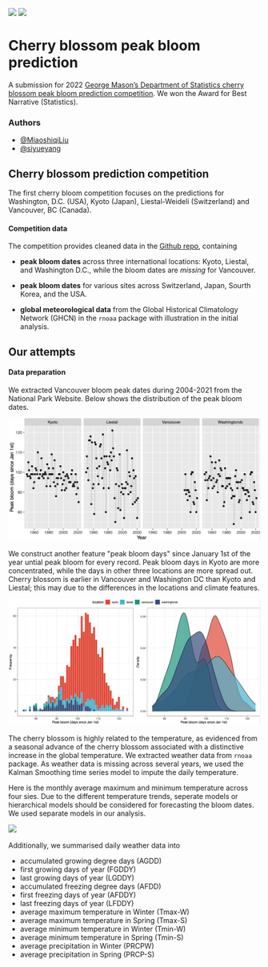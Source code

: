 
![](https://badgen.net/badge/cherry-prediction/competition/pink) ![](https://badgen.net/badge/best-narrative/statistics/red) 

# Cherry blossom peak bloom prediction

A submission for 2022 [George Mason’s Department of Statistics cherry blossom peak bloom prediction competition](https://competition.statistics.gmu.edu/). We won the Award for Best Narrative (Statistics).


### Authors

- [@MiaoshiqiLiu](https://github.com/MiaoshiqiLiu)
- [@siyueyang](https://github.com/siyueyang)


## Cherry blossom prediction competition

The first cherry bloom competition focuses on the predictions for Washington, D.C. (USA), Kyoto (Japan), Liestal-Weideli (Switzerland) and Vancouver, BC (Canada).  

#### Competition data

The competition provides cleaned data in the [Github repo](https://github.com/GMU-CherryBlossomCompetition/peak-bloom-prediction), containing 

- **peak bloom dates** across three international locations: Kyoto, Liestal, and Washington D.C., while the bloom dates are _missing_ for Vancouver. 

- **peak bloom dates** for various sites across Switzerland, Japan, Sourth Korea, and the USA. 

- **global meteorological data** from the Global Historical Climatology Network (GHCN) in the `rnoaa` package with illustration in the initial analysis. 

## Our attempts

#### Data preparation

We extracted Vancouver bloom peak dates during 2004-2021 from the National Park Website. 
Below shows the distribution of the peak bloom dates.

![](img/bloom_peak_time.png)

We construct another feature "peak bloom days" since January 1st of the year untial peak bloom for every record. Peak bloom days in Kyoto are more
concentrated, while the days in other three locations are more spread out. Cherry blossom
is earlier in Vancouver and Washington DC than Kyoto and Liestal; this may due to the
differences in the locations and climate features.

![](img/peak_bloom_days.png)

The cherry blossom is highly related to the temperature, as evidenced from a seasonal advance of the cherry blossom associated with a distinctive increase in the global temperature.  We extracted weather data from `rnoaa` package. As weather data is missing across several years, we used the Kalman Smoothing time series model to impute the daily temperature. 


Here is the monthly average maximum and minimum temperature across four sies. Due to the different temperature trends, seperate models or hierarchical models should be considered for forecasting the bloom dates. We used separate models in our analysis. 

![](img/seansonal_temp.png)


Additionally, we summarised daily weather data into 

- accumulated growing degree days (AGDD)
- first growing days of year (FGDDY)
- last growing days of year (LGDDY) 
- accumulated freezing degree days (AFDD)
- first freezing days of year (AFDDY)
- last freezing days of year (LFDDY)
- average maximum temperature in Winter (Tmax-W)
- average maximum temperature in Spring (Tmax-S)
- average minimum temperature in Winter (Tmin-W)
- average minimum temperature in Spring (Tmin-S)
- average precipitation in Winter (PRCPW)
- average precipitation in Spring (PRCP-S)
